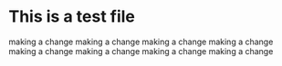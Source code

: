 # This is a test file

making a change
making a change
making a change
making a change
making a change
making a change
making a change
making a change
